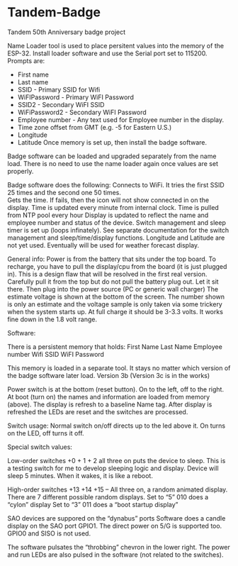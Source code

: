 
# Tandem-Badge
Tandem 50th Anniversary badge project 

Name Loader tool is used to place persitent values into the memory of the ESP-32. 
Install loader software and use the Serial port set to 115200. Prompts are: 
  - First name
  - Last name
  - SSID - Primary SSID for Wifi
  - WiFIPassword - Primary WiFI Password
  - SSID2 - Secondary WiFI SSID
  - WiFiPassword2 - Secondary WiFI Password
  - Employee number - Any text used for Employee number in the display.
  - Time zone offset from GMT (e.g. -5 for Eastern U.S.)
  - Longitude
  - Latitude
Once memory is set up, then install the badge software.

Badge software can be loaded and upgraded separately from the name load.  There is no need to use the name loader again once values are set properly. 

Badge software does the following:
Connects to WiFi. It tries the first SSID 25 times and the second one 50 times.  
Gets the time.   If fails, then the icon will not show connected in on the display. Time is updated every minute from internal clock.
Time is pulled from NTP pool every hour
Display is updated to reflect the name and employee number and status of the device. 
Switch management and sleep timer is set up (loops infinately).
See separate documentation for the switch management and sleep/time/display functions. 
Longitude and Latitude are not yet used. Eventually will be used for weather forecast display. 

General info:
Power is from the battery that sits under the top board. 
To recharge, you have to pull the display/cpu from the board (it is just plugged in). This is a design flaw that will be resolved in the first real version.  Carefully pull it from the top but do not pull the battery plug out. Let it sit there.  Then plug into the power source (PC or generic wall charger)  The estimate voltage is shown at the bottom of the screen. The number shown is only an estimate and the voltage sample is only taken via some trickery when the system starts up. At full charge it should be 3-3.3 volts.  It works fine down in the 1.8 volt range. 

Software:

There is a persistent memory that holds:
First Name
Last Name
Employee number
Wifi SSID
WiFI Password

This memory is loaded in a separate tool.  It stays no matter which version of the badge software later load. 
Version 3b (Version 3c is in the works)

Power switch is at the bottom (reset button).   On to the left, off to the right. 
At boot (turn on) the names and information are loaded from memory (above). 
The display is refresh to a baseline Name tag. 
After display is refreshed the LEDs are reset and the switches are processed. 

Switch usage: 
Normal switch on/off directs up to the led above it. On turns on the LED, off turns it off. 

Special switch values:

Low-order switches +0 + 1 + 2 all three on puts the device to sleep.   This is a testing switch for me to develop sleeping logic and display.   Device will sleep 5 minutes. When it wakes, it is like a reboot. 

High-order switches +13 +14 +15 – All three on, a random animated display.  There are 7 different possible random displays. 
Set to “5”   010    does a “cylon”  display
Set to “3”  011     does a “boot startup display”

SAO devices are suppored on the “dynabus” ports
Software does a candle display on the SAO port GPIO1.    The direct power on 5/G is supported too.   GPIO0 and SISO is not used. 

The software pulsates the “throbbing” chevron in the lower right.   The power and run LEDs are also pulsed in the software (not related to the switches).

